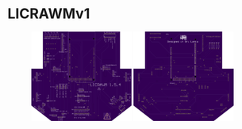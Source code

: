 # LICRAWMv1

<p align="center">

  <tr>
    <td> <img src="9bce091a6496b01e20e28a16b17239b5.png" width="40%"/> </td>
    <td>  <img src="a180725e38f12c07dc380e0604d5f208.png" width="40%"/></td>
   </tr>

</p>